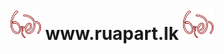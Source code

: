 <h1 align="center" colour="brown"><b><img src="https://github.com/Nirmana-KAS/Ruma-Website--Web-Application-Development-/blob/main/img/Ruma%20logo.png" width="50px"> www.ruapart.lk <img src="https://github.com/Nirmana-KAS/Ruma-Website--Web-Application-Development-/blob/main/img/Ruma%20logo.png" width="50px"></b></h1>


